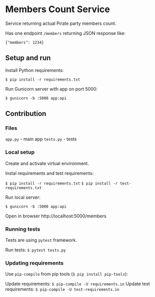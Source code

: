 # Members Count Service

Service returning actual Pirate party members count.

Has one endpoint `/members` returning JSON response like:

```
{"members": 1234}
```

## Setup and run

Install Python requirements:

`$ pip install -r requirements.txt`

Run Gunicorn server with app on port 5000:

`$ gunicorn -b :5000 app:api`

## Contribution

### Files

`app.py` - main app
`tests.py` - tests

### Local setup

Create and activate virtual environment.

Instal requirements and test requirements:

`$ pip install -r requirements.txt`
`$ pip install -r test-requirements.txt`

Run local server:

`$ gunicorn -b :5000 app:api`

Open in browser http://localhost:5000/members

### Running tests

Tests are using `pytest` framework.

Run tests: `$ pytest tests.py`

### Updating requirements

Use `pip-compile` from pip tools (`$ pip install pip-tools`):

Update requirements: `$ pip-compile -U requirements.in`
Update test requirements: `$ pip-compile -U test-requirements.in`
